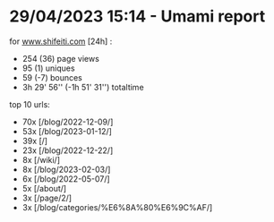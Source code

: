 # 29/04/2023 15:14 - Umami report
for www.shifeiti.com [24h] :

 - 254 (36) page views
 - 95 (1) uniques
 - 59 (-7) bounces
 - 3h 29' 56'' (-1h 51' 31'') totaltime


top 10 urls:
 - 70x [/blog/2022-12-09/]
 - 53x [/blog/2023-01-12/]
 - 39x [/]
 - 23x [/blog/2022-12-22/]
 - 8x [/wiki/]
 - 8x [/blog/2023-02-03/]
 - 6x [/blog/2022-05-07/]
 - 5x [/about/]
 - 3x [/page/2/]
 - 3x [/blog/categories/%E6%8A%80%E6%9C%AF/]


